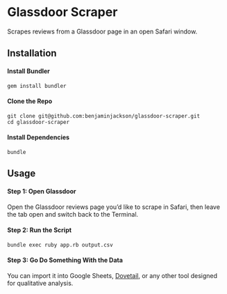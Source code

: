 # Glassdoor Scraper

Scrapes reviews from a Glassdoor page in an open Safari window.

## Installation

#### Install Bundler

    gem install bundler

#### Clone the Repo

    git clone git@github.com:benjaminjackson/glassdoor-scraper.git
    cd glassdoor-scraper

#### Install Dependencies

    bundle

## Usage

#### Step 1: Open Glassdoor

Open the Glassdoor reviews page you’d like to scrape in Safari, then leave the tab open and switch back to the Terminal.

#### Step 2: Run the Script

    bundle exec ruby app.rb output.csv

#### Step 3: Go Do Something With the Data

You can import it into Google Sheets, [Dovetail](https://dovetailapp.com), or any other tool designed for qualitative analysis.